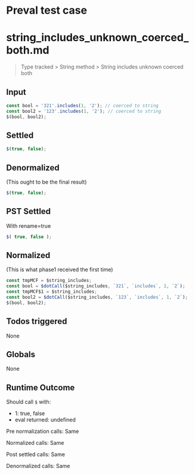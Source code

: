 # Preval test case

# string_includes_unknown_coerced_both.md

> Type tracked > String method > String includes unknown coerced both

## Input

`````js filename=intro
const bool = '321'.includes(1, '2'); // coerced to string
const bool2 = '123'.includes(1, '2'); // coerced to string
$(bool, bool2);
`````


## Settled


`````js filename=intro
$(true, false);
`````


## Denormalized
(This ought to be the final result)

`````js filename=intro
$(true, false);
`````


## PST Settled
With rename=true

`````js filename=intro
$( true, false );
`````


## Normalized
(This is what phase1 received the first time)

`````js filename=intro
const tmpMCF = $string_includes;
const bool = $dotCall($string_includes, `321`, `includes`, 1, `2`);
const tmpMCF$1 = $string_includes;
const bool2 = $dotCall($string_includes, `123`, `includes`, 1, `2`);
$(bool, bool2);
`````


## Todos triggered


None


## Globals


None


## Runtime Outcome


Should call `$` with:
 - 1: true, false
 - eval returned: undefined

Pre normalization calls: Same

Normalized calls: Same

Post settled calls: Same

Denormalized calls: Same
